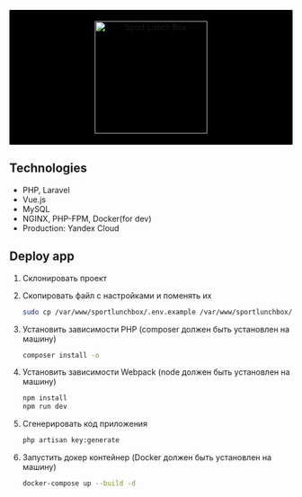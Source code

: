 <p align="center" style="background-color: black;"><img src="http://84.201.189.102/img/logo.png" alt="Sport Lunch Box" width="200" style="background-color: black; padding: 20px;"></p>

## Technologies

- PHP, Laravel 
- Vue.js
- MySQL
- NGINX, PHP-FPM, Docker(for dev)
- Production: Yandex Cloud

## Deploy app

1. Склонировать проект
2. Скопировать файл с настройками и поменять их

    ```bash
    sudo cp /var/www/sportlunchbox/.env.example /var/www/sportlunchbox/.env
    ```

3. Установить зависимости PHP (composer должен быть установлен на машину)

    ```bash
    composer install -o
    ```

4. Установить зависимости Webpack (node должен быть установлен на машину)

    ```bash
    npm install
    npm run dev
    ```

5. Сгенерировать код приложения

    ```bash
    php artisan key:generate
    ```

6. Запустить докер контейнер (Docker должен быть установлен на машину)

    ```bash
    docker-compose up --build -d
    ```
